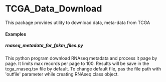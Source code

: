 # TCGA_Data_Download

This package provides utility to download data, meta-data from TCGA

#### Examples

##### rnaseq_metadata_for_fpkm_files.py

This python program download RNAseq metadata and process it page by page.
It limits max records per page to 100.
Results will be save in the tcga_rnaseq.tsv file by default.
To change default file, pas the file path with 'outfile' parameter while creating RNAseq class object.


